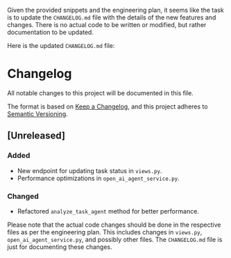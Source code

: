 Given the provided snippets and the engineering plan, it seems like the task is to update the `CHANGELOG.md` file with the details of the new features and changes. There is no actual code to be written or modified, but rather documentation to be updated. 

Here is the updated `CHANGELOG.md` file:



# Changelog

All notable changes to this project will be documented in this file.

The format is based on [Keep a Changelog](https://keepachangelog.com/en/1.0.0/),
and this project adheres to [Semantic Versioning](https://semver.org/spec/v2.0.0.html).

## [Unreleased]

### Added
- New endpoint for updating task status in `views.py`.
- Performance optimizations in `open_ai_agent_service.py`.

### Changed
- Refactored `analyze_task_agent` method for better performance.



Please note that the actual code changes should be done in the respective files as per the engineering plan. This includes changes in `views.py`, `open_ai_agent_service.py`, and possibly other files. The `CHANGELOG.md` file is just for documenting these changes.